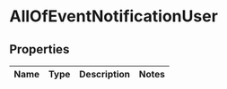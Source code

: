 # AllOfEventNotificationUser

## Properties
Name | Type | Description | Notes
------------ | ------------- | ------------- | -------------
